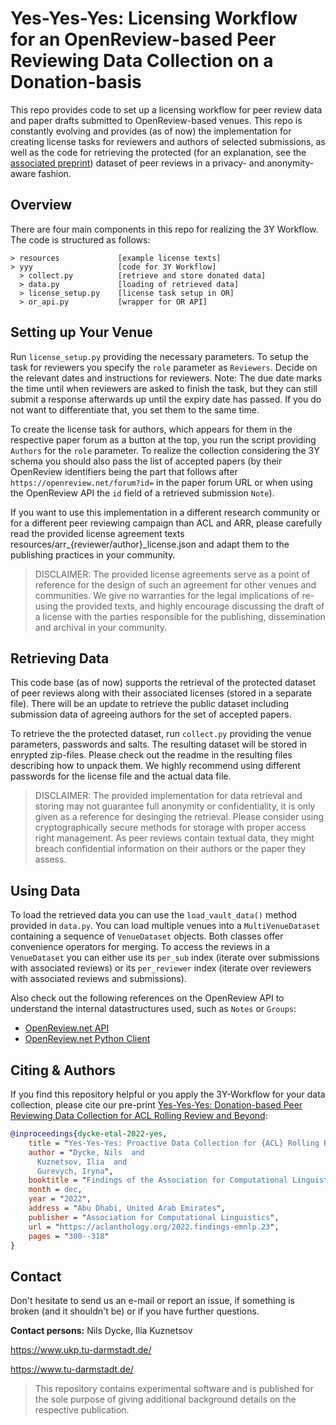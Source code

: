 # Yes-Yes-Yes: Licensing Workflow for an OpenReview-based Peer Reviewing Data Collection on a Donation-basis

This repo provides code to set up a licensing workflow for peer review data and paper drafts submitted
to OpenReview-based venues. This repo is constantly evolving and provides (as of now) the implementation
for creating license tasks for reviewers and authors of selected submissions, as well as the code
for retrieving the protected (for an explanation, see the [associated preprint](https://arxiv.org/abs/2201.11443)) dataset of peer reviews in a privacy- and anonymity-aware fashion.

## Overview
There are four main components in this repo for realizing the 3Y Workflow. The code is structured as follows:

``` 
> resources             [example license texts]
> yyy                   [code for 3Y Workflow]
  > collect.py          [retrieve and store donated data]
  > data.py             [loading of retrieved data]
  > license_setup.py    [license task setup in OR]
  > or_api.py           [wrapper for OR API]
```

## Setting up Your Venue
Run `license_setup.py` providing the necessary parameters. To setup the task for reviewers you specify
the `role` parameter as `Reviewers`. Decide on the relevant dates and instructions for reviewers. Note: The
due date marks the time until when reviewers are asked to finish the task, but they can still submit a response
afterwards up until the expiry date has passed. If you do not want to differentiate that, you set them to the
same time. 

To create the license task for authors, which appears for them in the respective paper forum as a button at the
top, you run the script providing `Authors` for the `role` parameter. To realize the collection considering the 3Y
schema you should also pass the list of accepted papers (by their OpenReview identifiers being the part that follows
after `https://openreview.net/forum?id=` in the paper forum URL or when using the OpenReview API the `id` field
of a retrieved submission `Note`).

If you want to use this implementation in a different research community or for a different peer reviewing campaign than ACL and ARR, 
please carefully read the provided license agreement texts resources/arr_{reviewer/author}_license.json and adapt them to the publishing practices in your community.

> DISCLAIMER: The provided license agreements serve as a point of reference for the design of such an agreement for other venues and communities. 
 We give no warranties for the legal implications of re-using the provided texts, and highly encourage discussing the draft of a license with the parties responsible for the publishing, dissemination and archival in your community.

## Retrieving Data
This code base (as of now) supports the retrieval of the protected dataset of peer reviews along
with their associated licenses (stored in a separate file). There will be an update to retrieve the public dataset
including submission data of agreeing authors for the set of accepted papers. 

To retrieve the the protected dataset, run `collect.py` providing the venue parameters, passwords and salts.
The resulting dataset will be stored in enrypted zip-files. Please check out the readme in the resulting
files describing how to unpack them. We highly recommend using different passwords for the license file
and the actual data file.

> DISCLAIMER: The provided implementation for data retrieval and storing may not guarantee full anonymity or confidentiality, it is only given as a reference for desinging the retrieval. Please consider using cryptographically secure methods for storage with proper access right management. As peer reviews contain textual data, they might breach confidential information on their authors or the paper they assess. 

## Using Data
To load the retrieved data you can use the `load_vault_data()` method provided in `data.py`. You can
load multiple venues into a `MultiVenueDataset` containing a sequence of `VenueDataset` objects.
Both classes offer convenience operators for merging. To access the reviews in a `VenueDataset` you
can either use its `per_sub` index (iterate over submissions with associated reviews) or its
`per_reviewer` index (iterate over reviewers with associated reviews and submissions).

Also check out the following references on the OpenReview API to understand the
internal datastructures used, such as `Notes` or `Groups`:
* [OpenReview.net API](https://api.openreview.net/api/)
* [OpenReview.net Python Client](https://openreview-py.readthedocs.io/en/latest/)

## Citing & Authors
If you find this repository helpful or you apply the 3Y-Workflow for your data collection, please cite our pre-print [Yes-Yes-Yes: Donation-based Peer Reviewing Data Collection for ACL Rolling Review and Beyond](https://arxiv.org/abs/2201.11443):
```bibtex 
@inproceedings{dycke-etal-2022-yes,
    title = "Yes-Yes-Yes: Proactive Data Collection for {ACL} Rolling Review and Beyond",
    author = "Dycke, Nils  and
      Kuznetsov, Ilia  and
      Gurevych, Iryna",
    booktitle = "Findings of the Association for Computational Linguistics: EMNLP 2022",
    month = dec,
    year = "2022",
    address = "Abu Dhabi, United Arab Emirates",
    publisher = "Association for Computational Linguistics",
    url = "https://aclanthology.org/2022.findings-emnlp.23",
    pages = "300--318"
}

```

## Contact
Don't hesitate to send us an e-mail or report an issue, if something is broken (and it shouldn't be) or if you have further questions.

**Contact persons:** Nils Dycke, Ilia Kuznetsov

https://www.ukp.tu-darmstadt.de/

https://www.tu-darmstadt.de/

> This repository contains experimental software and is published for the sole purpose of giving additional background details on the respective publication.
